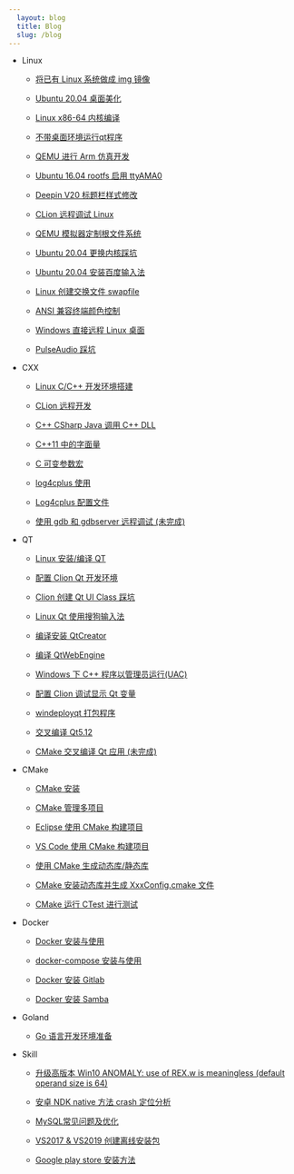```yaml
---
  layout: blog
  title: Blog
  slug: /blog
---
```

* Linux

  * [将已有 Linux 系统做成 img 镜像](blog/01_Linux/./001_LinuxSystemToImage.md)

  * [Ubuntu 20.04 桌面美化](blog/01_Linux/./002_BeautifyUbuntuDesktop.md)

  * [Linux x86-64 内核编译](blog/01_Linux/./003_CompileKernel.md)

  * [不带桌面环境运行qt程序](blog/01_Linux/./004_RunQtGUIWithoutDesktop.md)

  * [QEMU 进行 Arm 仿真开发](blog/01_Linux/./005_QEMUArm.md)

  * [Ubuntu 16.04 rootfs 启用 ttyAMA0](blog/01_Linux/./006_Ubuntu16.04RootfsttyAMA0.md)

  * [Deepin V20 标题栏样式修改](blog/01_Linux/./007_DeepinV20TitleBar.md)

  * [CLion 远程调试 Linux](blog/01_Linux/./008_CLionRemoteDebug.md)

  * [QEMU 模拟器定制根文件系统](blog/01_Linux/./009_QEMUBuildRootfs.md)

  * [Ubuntu 20.04 更换内核踩坑](blog/01_Linux/./010_UbuntuReplaceKernel.md)

  * [Ubuntu 20.04 安装百度输入法](blog/01_Linux/./011_UbuntuInstallBaiduPinyin.md)

  * [Linux 创建交换文件 swapfile](blog/01_Linux/./012_LinuxCreateSwapfile.md)

  * [ANSI 兼容终端颜色控制](blog/01_Linux/./013_LinuxConsoleColor.md)

  * [Windows 直接远程 Linux 桌面](blog/01_Linux/./014_RDPRemot.md)

  * [PulseAudio 踩坑](blog/01_Linux/./015_PulseAudio.md)

* CXX

  * [Linux C/C++ 开发环境搭建](blog/02_CXX/./001_LinuxCxxDevelopmentEnvironment.md)

  * [CLion 远程开发](blog/02_CXX/./002_CLionRemoteDevelopment.md)

  * [C++ CSharp Java 调用 C++ DLL](blog/02_CXX/./003_CxxCsharpJavaCallCxxlib.md)

  * [C++11 中的字面量](blog/02_CXX/./004_CxxVariousStringAndCharacterTypes.md)

  * [C 可变参数宏](blog/02_CXX/./005_CxxVariableParameterMacro.md)

  * [log4cplus 使用](blog/02_CXX/./006_log4cplus.md)

  * [Log4cplus 配置文件](blog/02_CXX/./007_log4cplusPropertyConfigurator.md)

  * [使用 gdb 和 gdbserver 远程调试 (未完成)](blog/02_CXX/./008_GdbGdberverRemoteDebug.md)

* QT

  * [Linux 安装/编译 QT](blog/03_QT/./001_InstallQt.md)

  * [配置 Clion Qt 开发环境](blog/03_QT/./002_CLionQt.md)

  * [Clion 创建 Qt UI Class 踩坑](blog/03_QT/./003_ClionCreateQtUiClass.md)

  * [Linux Qt 使用搜狗输入法](blog/03_QT/./004_QtSogouPinyin.md)

  * [编译安装 QtCreator](blog/03_QT/./005_CompileQtCreator.md)

  * [编译 QtWebEngine](blog/03_QT/./006_CompileQtWebEngine.md)

  * [Windows 下 C++ 程序以管理员运行(UAC)](blog/03_QT/./006_QtUAC.md)

  * [配置 Clion 调试显示 Qt 变量](blog/03_QT/./007_CLionQtDebug.md)

  * [windeployqt 打包程序](blog/03_QT/./008_WindeployQt.md)

  * [交叉编译 Qt5.12](blog/03_QT/./009_CrossCompileQt.md)

  * [CMake 交叉编译 Qt 应用 (未完成)](blog/03_QT/./010_CrossCompileQtApplication.md)

* CMake

  * [CMake 安装](blog/04_CMake/./001_InstallCMake.md)

  * [CMake 管理多项目](blog/04_CMake/./002_CmakeMultiproject.md)

  * [Eclipse 使用 CMake 构建项目](blog/04_CMake/./003_CmakeEclipse.md)

  * [VS Code 使用 CMake 构建项目](blog/04_CMake/./004_CmakeVScode.md)

  * [使用 CMake 生成动态库/静态库](blog/04_CMake/./005_CmakeGenerateLib.md)

  * [CMake 安装动态库并生成 XxxConfig.cmake 文件](blog/04_CMake/./006_CmakeInstallSharedLib.md)

  * [CMake 运行 CTest 进行测试](blog/04_CMake/./007_CmakeCTest.md)

* Docker

  * [Docker 安装与使用](blog/05_Docker/./001_Docker.md)

  * [docker-compose 安装与使用](blog/05_Docker/./002_docker-compose.md)

  * [Docker 安装 Gitlab](blog/05_Docker/./003_DockerGitlab.md)

  * [Docker 安装 Samba](blog/05_Docker/./004_DockerSamba.md)

* Goland

  * [Go 语言开发环境准备](blog/06_Goland/./001_DevelopmentEnvironment.md)

* Skill

  * [升级高版本 Win10 ANOMALY: use of REX.w is meaningless (default operand size is 64)](blog/07_Skill/./001_Win10ANOMALY.md)

  * [安卓 NDK native 方法 crash 定位分析](blog/07_Skill/./002_NDKNativeMethodCrash.md)

  * [MySQL常见问题及优化](blog/07_Skill/./003_MySqlCommonIssues.md)

  * [VS2017 & VS2019 创建离线安装包](blog/07_Skill/./004_VS2019OfflineInstaller.md)

  * [Google play store 安装方法](blog/07_Skill/./005_GooglePlayStore.md)

